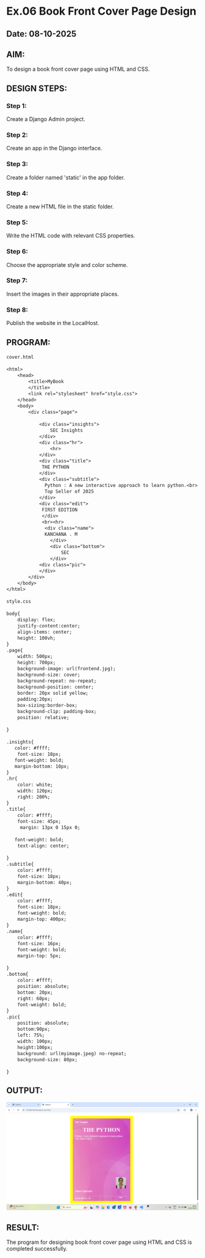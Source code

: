 # Ex.06 Book Front Cover Page Design
## Date: 08-10-2025

## AIM:
To design a book front cover page using HTML and CSS.

## DESIGN STEPS:

### Step 1:
Create a Django Admin project.

### Step 2:
Create an app in the Django interface.

### Step 3:
Create a folder named 'static' in the app folder.

### Step 4:
Create a new HTML file in the static folder.

### Step 5:
Write the HTML code with relevant CSS properties.

### Step 6:
Choose the appropriate style and color scheme.

### Step 7:
Insert the images in their appropriate places.

### Step 8:
Publish the website in the LocalHost.

## PROGRAM:
```
cover.html

<html>
    <head>
        <title>MyBook
        </title>
        <link rel="stylesheet" href="style.css">
    </head>
    <body>
        <div class="page">
            
            <div class="insights">
                SEC Insights
            </div>
            <div class="hr">
                <hr>
            </div>
            <div class="title">
             THE PYTHON 
            </div>
            <div class="subtitle">
              Python : A new interactive approach to learn python.<br>
              Top Seller of 2025
            </div>
            <div class="edit">
             FIRST EDITION
             </div>
             <br><hr>
              <div class="name">
              KANCHANA . M
                </div>
                <div class="bottom">
                    SEC
                </div>
            <div class="pic">
            </div> 
        </div>
    </body>
</html>

style.css

body{
    display: flex;
    justify-content:center;
    align-items: center;
    height: 100vh;
}     
.page{
    width: 500px;
    height: 700px;
    background-image: url(frontend.jpg);
    background-size: cover;
    background-repeat: no-repeat;
    background-position: center;
    border: 20px solid yellow;
    padding:20px;
    box-sizing:border-box;
    background-clip: padding-box;
    position: relative;
       
}

.insights{
   color: #ffff;
    font-size: 18px;
   font-weight: bold;
   margin-bottom: 10px;
}
.hr{
    color: white;
    width: 120px;
    right: 200%;
}
.title{
    color: #ffff;
    font-size: 45px;
     margin: 13px 0 15px 0;
    
   font-weight: bold;
    text-align: center;
    
}
.subtitle{
    color: #ffff;
    font-size: 18px;
    margin-bottom: 40px;
}
.edit{
    color: #ffff;
    font-size: 18px;
    font-weight: bold;
    margin-top: 400px;
}
.name{
    color: #ffff;
    font-size: 16px;
    font-weight: bold;
    margin-top: 5px;
   
}
.bottom{
    color: #ffff;
    position: absolute;
    bottom: 20px;
    right: 60px;
    font-weight: bold;
}
.pic{
    position: absolute;
    bottom:90px;
    left: 75%;
    width: 100px;
    height:100px;
    background: url(myimage.jpeg) no-repeat;
    background-size: 80px;

}

```

## OUTPUT:
![alt text](<Screenshot 2025-10-08 094330-1.png>)

## RESULT:
The program for designing book front cover page using HTML and CSS is completed successfully.
